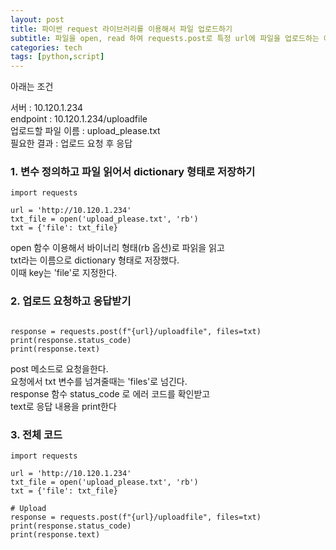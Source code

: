 ```yaml
---
layout: post
title: 파이썬 request 라이브러리를 이용해서 파일 업로드하기
subtitle: 파일을 open, read 하여 requests.post로 특정 url에 파일을 업로드하는 예시
categories: tech
tags: [python,script]
---
```


아래는 조건

서버 : 10.120.1.234  
endpoint : 10.120.1.234/uploadfile  
업로드할 파일 이름 : upload_please.txt  
필요한 결과 : 업로드 요청 후 응답

### 1. 변수 정의하고 파일 읽어서 dictionary 형태로 저장하기

```
import requests

url = 'http://10.120.1.234'
txt_file = open('upload_please.txt', 'rb')
txt = {'file': txt_file}
```

open 함수 이용해서 바이너리 형태(rb 옵션)로 파읽을 읽고  
txt라는 이름으로 dictionary 형태로 저장했다.  
이때 key는 'file'로 지정한다.

### 2. 업로드 요청하고 응답받기

```

response = requests.post(f"{url}/uploadfile", files=txt)
print(response.status_code)
print(response.text)
```

post 메소드로 요청을한다.  
요청에서 txt 변수를 넘겨줄때는 'files'로 넘긴다.  
response 함수 status_code 로 에러 코드를 확인받고  
text로 응답 내용을 print한다

### 3. 전체 코드

```
import requests

url = 'http://10.120.1.234'
txt_file = open('upload_please.txt', 'rb')
txt = {'file': txt_file}

# Upload
response = requests.post(f"{url}/uploadfile", files=txt)
print(response.status_code)
print(response.text)
```

  

